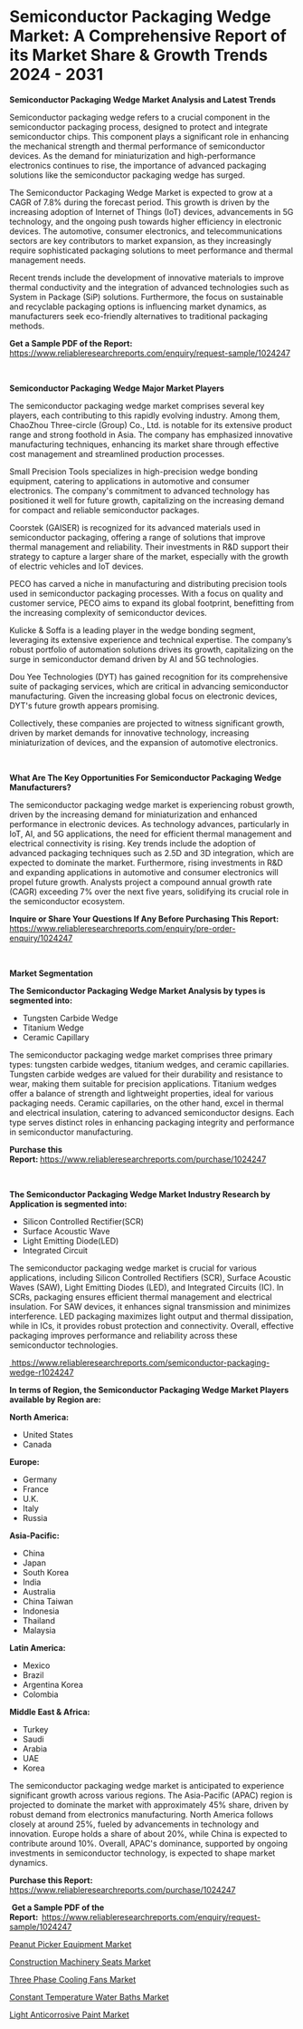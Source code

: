 <p><h1>Semiconductor Packaging Wedge Market: A Comprehensive Report of its Market Share & Growth Trends 2024 - 2031</h1></p><p><strong>Semiconductor Packaging Wedge Market Analysis and Latest Trends</strong></p>
<p><p>Semiconductor packaging wedge refers to a crucial component in the semiconductor packaging process, designed to protect and integrate semiconductor chips. This component plays a significant role in enhancing the mechanical strength and thermal performance of semiconductor devices. As the demand for miniaturization and high-performance electronics continues to rise, the importance of advanced packaging solutions like the semiconductor packaging wedge has surged.</p><p>The Semiconductor Packaging Wedge Market is expected to grow at a CAGR of 7.8% during the forecast period. This growth is driven by the increasing adoption of Internet of Things (IoT) devices, advancements in 5G technology, and the ongoing push towards higher efficiency in electronic devices. The automotive, consumer electronics, and telecommunications sectors are key contributors to market expansion, as they increasingly require sophisticated packaging solutions to meet performance and thermal management needs.</p><p>Recent trends include the development of innovative materials to improve thermal conductivity and the integration of advanced technologies such as System in Package (SiP) solutions. Furthermore, the focus on sustainable and recyclable packaging options is influencing market dynamics, as manufacturers seek eco-friendly alternatives to traditional packaging methods.</p></p>
<p><strong>Get a Sample PDF of the Report:&nbsp;</strong> <a href="https://www.reliableresearchreports.com/enquiry/request-sample/1024247">https://www.reliableresearchreports.com/enquiry/request-sample/1024247</a></p>
<p>&nbsp;</p>
<p><strong>Semiconductor Packaging Wedge Major Market Players</strong></p>
<p><p>The semiconductor packaging wedge market comprises several key players, each contributing to this rapidly evolving industry. Among them, ChaoZhou Three-circle (Group) Co., Ltd. is notable for its extensive product range and strong foothold in Asia. The company has emphasized innovative manufacturing techniques, enhancing its market share through effective cost management and streamlined production processes.</p><p>Small Precision Tools specializes in high-precision wedge bonding equipment, catering to applications in automotive and consumer electronics. The company's commitment to advanced technology has positioned it well for future growth, capitalizing on the increasing demand for compact and reliable semiconductor packages.</p><p>Coorstek (GAISER) is recognized for its advanced materials used in semiconductor packaging, offering a range of solutions that improve thermal management and reliability. Their investments in R&D support their strategy to capture a larger share of the market, especially with the growth of electric vehicles and IoT devices.</p><p>PECO has carved a niche in manufacturing and distributing precision tools used in semiconductor packaging processes. With a focus on quality and customer service, PECO aims to expand its global footprint, benefitting from the increasing complexity of semiconductor devices.</p><p>Kulicke & Soffa is a leading player in the wedge bonding segment, leveraging its extensive experience and technical expertise. The company’s robust portfolio of automation solutions drives its growth, capitalizing on the surge in semiconductor demand driven by AI and 5G technologies.</p><p>Dou Yee Technologies (DYT) has gained recognition for its comprehensive suite of packaging services, which are critical in advancing semiconductor manufacturing. Given the increasing global focus on electronic devices, DYT's future growth appears promising.</p><p>Collectively, these companies are projected to witness significant growth, driven by market demands for innovative technology, increasing miniaturization of devices, and the expansion of automotive electronics.</p></p>
<p>&nbsp;</p>
<p><strong>What Are The Key Opportunities For Semiconductor Packaging Wedge Manufacturers?</strong></p>
<p><p>The semiconductor packaging wedge market is experiencing robust growth, driven by the increasing demand for miniaturization and enhanced performance in electronic devices. As technology advances, particularly in IoT, AI, and 5G applications, the need for efficient thermal management and electrical connectivity is rising. Key trends include the adoption of advanced packaging techniques such as 2.5D and 3D integration, which are expected to dominate the market. Furthermore, rising investments in R&D and expanding applications in automotive and consumer electronics will propel future growth. Analysts project a compound annual growth rate (CAGR) exceeding 7% over the next five years, solidifying its crucial role in the semiconductor ecosystem.</p></p>
<p><strong>Inquire or Share Your Questions If Any Before Purchasing This Report:</strong> <a href="https://www.reliableresearchreports.com/enquiry/pre-order-enquiry/1024247">https://www.reliableresearchreports.com/enquiry/pre-order-enquiry/1024247</a></p>
<p>&nbsp;</p>
<p><strong>Market Segmentation</strong></p>
<p><strong>The Semiconductor Packaging Wedge Market Analysis by types is segmented into:</strong></p>
<p><ul><li>Tungsten Carbide Wedge</li><li>Titanium Wedge</li><li>Ceramic Capillary</li></ul></p>
<p><p>The semiconductor packaging wedge market comprises three primary types: tungsten carbide wedges, titanium wedges, and ceramic capillaries. Tungsten carbide wedges are valued for their durability and resistance to wear, making them suitable for precision applications. Titanium wedges offer a balance of strength and lightweight properties, ideal for various packaging needs. Ceramic capillaries, on the other hand, excel in thermal and electrical insulation, catering to advanced semiconductor designs. Each type serves distinct roles in enhancing packaging integrity and performance in semiconductor manufacturing.</p></p>
<p><strong>Purchase this Report:&nbsp;</strong><a href="https://www.reliableresearchreports.com/purchase/1024247">https://www.reliableresearchreports.com/purchase/1024247</a></p>
<p>&nbsp;</p>
<p><strong>The Semiconductor Packaging Wedge Market Industry Research by Application is segmented into:</strong></p>
<p><ul><li>Silicon Controlled Rectifier(SCR)</li><li>Surface Acoustic Wave</li><li>Light Emitting Diode(LED)</li><li>Integrated Circuit</li></ul></p>
<p><p>The semiconductor packaging wedge market is crucial for various applications, including Silicon Controlled Rectifiers (SCR), Surface Acoustic Waves (SAW), Light Emitting Diodes (LED), and Integrated Circuits (IC). In SCRs, packaging ensures efficient thermal management and electrical insulation. For SAW devices, it enhances signal transmission and minimizes interference. LED packaging maximizes light output and thermal dissipation, while in ICs, it provides robust protection and connectivity. Overall, effective packaging improves performance and reliability across these semiconductor technologies.</p></p>
<p><a href="https://www.reliableresearchreports.com/semiconductor-packaging-wedge-r1024247">&nbsp;https://www.reliableresearchreports.com/semiconductor-packaging-wedge-r1024247</a></p>
<p><strong>In terms of Region, the Semiconductor Packaging Wedge Market Players available by Region are:</strong></p>
<p>
    <p> <strong> North America: </strong>
        <ul>
            <li>United States</li>
            <li>Canada</li>
        </ul>
        </p> 
    <p> <strong> Europe: </strong>
        <ul>
            <li>Germany</li>
            <li>France</li>
            <li>U.K.</li>
            <li>Italy</li>
            <li>Russia</li>
        </ul>
        </p> 
    <p> <strong> Asia-Pacific: </strong>
        <ul>
            <li>China</li>
            <li>Japan</li>
            <li>South Korea</li>
            <li>India</li>
            <li>Australia</li>
            <li>China Taiwan</li>
            <li>Indonesia</li>
            <li>Thailand</li>
            <li>Malaysia</li>
        </ul>
        </p> 
    <p> <strong> Latin America: </strong>
        <ul>
            <li>Mexico</li>
            <li>Brazil</li>
            <li>Argentina Korea</li>
            <li>Colombia</li>
        </ul>
        </p> 
    <p> <strong> Middle East & Africa: </strong>
        <ul>
            <li>Turkey</li>
            <li>Saudi</li>
            <li>Arabia</li>
            <li>UAE</li>
            <li>Korea</li>
        </ul>
    </p>
    </p>
<p><p>The semiconductor packaging wedge market is anticipated to experience significant growth across various regions. The Asia-Pacific (APAC) region is projected to dominate the market with approximately 45% share, driven by robust demand from electronics manufacturing. North America follows closely at around 25%, fueled by advancements in technology and innovation. Europe holds a share of about 20%, while China is expected to contribute around 10%. Overall, APAC's dominance, supported by ongoing investments in semiconductor technology, is expected to shape market dynamics.</p></p>
<p><strong>Purchase this Report: </strong><a href="https://www.reliableresearchreports.com/purchase/1024247">https://www.reliableresearchreports.com/purchase/1024247</a></p>
<p>&nbsp;<strong>Get a Sample PDF of the Report:&nbsp;&nbsp;</strong><a href="https://www.reliableresearchreports.com/enquiry/request-sample/1024247">https://www.reliableresearchreports.com/enquiry/request-sample/1024247</a></p>
<p><strong></strong></p>
<p><p><a href="https://github.com/rahu1506/Market-Research-Report-List-6/blob/main/peanut-picker-equipment-market.md">Peanut Picker Equipment Market</a></p><p><a href="https://www.linkedin.com/pulse/construction-machinery-seats-market-size-share-trends-analysis-ha3oc?trackingId=L8VHXMdBSZ2NIYNWAamH7A%3D%3D">Construction Machinery Seats Market</a></p><p><a href="https://github.com/FassouRP/Market-Research-Report-List-6/blob/main/three-phase-cooling-fans-market.md">Three Phase Cooling Fans Market</a></p><p><a href="https://www.linkedin.com/pulse/global-constant-temperature-water-baths-market-size-pfxic?trackingId=tH6XXukvTyK6kQaFN5lUEg%3D%3D">Constant Temperature Water Baths Market</a></p><p><a href="https://issuu.com/reportprime-2/docs/light-anticorrosive-paint-market-si_f2bb5234dc039e">Light Anticorrosive Paint Market</a></p></p>